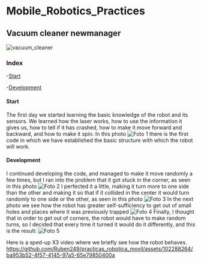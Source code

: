 # Mobile_Robotics_Practices

## Vacuum cleaner newmanager
![vacuum_cleaner](https://github.com/Ruben249/practicas_robotica_movil/assets/102288264/2f00e657-48e3-4e0b-a042-d6e07fdba603)


### Index
-[Start](#start)

-[Development](#development)


#### Start
The first day we started learning the basic knowledge of the robot and its sensors. We learned how the laser works, how to use the information it gives us, how to tell if it has crashed, how to make it move forward and backward, and how to make it spin.
In this photo ![Foto 1](https://github.com/Ruben249/practicas_robotica_movil/assets/102288264/b12b9081-f462-4a73-9007-8312dd1ab5c2) there is the first code in which we have established the basic structure with which the robot will work.

#### Development
I continued developing the code, and managed to make it move randomly a few times, but I ran into the problem that it got stuck in the corner, as seen in this photo ![Foto 2](https://github.com/Ruben249/practicas_robotica_movil/assets/102288264/f8d04b4a-32e3-41e9-8d9b-d2ca34269ef1)
I perfected it a little, making it turn more to one side than the other and making it so that if it collided in the center it would turn randomly to one side or the other, as seen in this photo ![Foto 3](https://github.com/Ruben249/practicas_robotica_movil/assets/102288264/ee905959-6861-40f6-9f34-05bb06b9a556)
In the next photo we see how the robot has greater self-sufficiency to get out of small holes and places where it was previously trapped
![Foto 4](https://github.com/Ruben249/practicas_robotica_movil/assets/102288264/0730b7de-f180-458c-863a-4523695ecb29)
Finally, I thought that in order to get out of corners, the robot would have to make random turns, so I decided that every time it turned it would do it differently, and this is the result: 
![Foto 5](https://github.com/Ruben249/practicas_robotica_movil/assets/102288264/e7d6d708-e3a8-446f-94de-f01458674561)

Here is a sped-up X3 video where we briefly see how the robot behaves.
https://github.com/Ruben249/practicas_robotica_movil/assets/102288264/ba953b52-4f57-4145-97a5-65e79850400a
